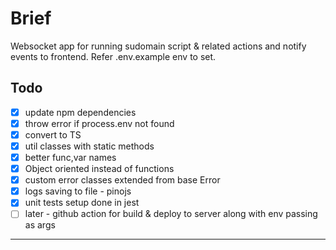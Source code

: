 # Brief

Websocket app for running sudomain script & related actions and notify events to frontend.
Refer .env.example env to set.

## Todo

- [x] update npm dependencies
- [x] throw error if process.env not found
- [x] convert to TS
- [x] util classes with static methods
- [x] better func,var names
- [x] Object oriented instead of functions
- [x] custom error classes extended from base Error
- [x] logs saving to file - pinojs
- [x] unit tests setup done in jest
- [ ] later - github action for build & deploy to server along with env passing as args

---
